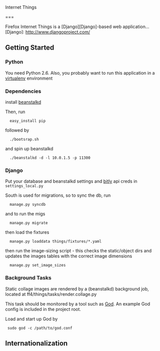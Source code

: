 Internet Things

===

Firefox Internet Things is a [Django][Django]-based web application...
[Django]: http://www.djangoproject.com/

Getting Started
---
### Python
You need Python 2.6. Also, you probably want to run this application in a
[virtualenv][virtualenv] environment

[virtualenv]: http://pypi.python.org/pypi/virtualenv

### Dependencies
install [beanstalkd][beanstalkd]

Then, run

      easy_install pip

followed by

      ./bootsrap.sh

and spin up beanstalkd

      ./beanstalkd -d -l 10.0.1.5 -p 11300

[beanstalkd]: http://kr.github.com/beanstalkd/

### Django
Put your database and beanstalkd settings and [bitly][bitly] api creds in `settings_local.py`

[bitly]: http://bit.ly/a/account

South is used for migrations, so to sync the db, run

      manage.py syncdb

and to run the migs

      manage.py migrate

then load the fixtures

      manage.py loaddata things/fixtures/*.yaml

then run the image-sizing script - this checks the static/object dirs and updates the images tables with the correct image dimensions

      manage.py set_image_sizes

### Background Tasks
Static collage images are rendered by a (beanstalkd) background job, located at ff4/things/tasks/render.collage.py

This task should be monitored by a tool such as [God][God]. An example God config is included in the project root.

Load and start up God by

     sudo god -c /path/to/god.conf

[God]: https://github.com/mojombo/god



Internationalization
---
